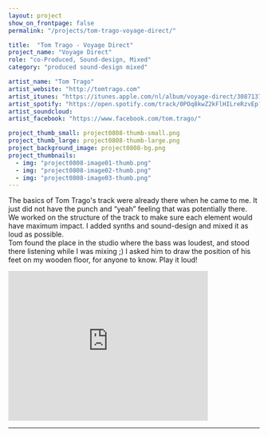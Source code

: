 ```yaml
---
layout: project
show_on_frontpage: false
permalink: "/projects/tom-trago-voyage-direct/"

title:  "Tom Trago - Voyage Direct"
project_name: "Voyage Direct"
role: "co-Produced, Sound-design, Mixed"
category: "produced sound-design mixed"

artist_name: "Tom Trago"
artist_website: "http://tomtrago.com"
artist_itunes: "https://itunes.apple.com/nl/album/voyage-direct/308713734?i=308713754&l=en"
artist_spotify: "https://open.spotify.com/track/0POq8kwZ2kFlHILreRzvEp?si=Ae6BW4gOQburySy-820aNw"
artist_soundcloud:
artist_facebook: "https://www.facebook.com/tom.trago/"

project_thumb_small: project0808-thumb-small.png
project_thumb_large: project0808-thumb-large.png
project_background_image: project0808-bg.png
project_thumbnails:
  - img: "project0808-image01-thumb.png"  
  - img: "project0808-image02-thumb.png"
  - img: "project0808-image03-thumb.png"
---
```


The basics of Tom Trago's track were already there when he came to me. It just did not have the punch and “yeah” feeling that was potentially there. We worked on
the structure of the track to make sure each element would have maximum impact. I added synths and sound-design and mixed it as loud as possible.<br />
Tom found the place in the studio where the bass was loudest, and stood there listening while I was mixing ;) I asked him to draw the position of his feet on my wooden floor, for anyone to know. Play it loud!

<iframe src="https://open.spotify.com/embed/track/0POq8kwZ2kFlHILreRzvEp" width="400" height="300" frameborder="0" allowtransparency="true" allow="encrypted-media"></iframe>

---